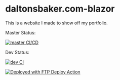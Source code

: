 # daltonsbaker.com-blazor

This is a website I made to show off my portfolio.


Master Status:

[![master CI/CD](https://github.com/dalton-baker/daltonsbaker.com-blazor/actions/workflows/master-CICD.yml/badge.svg?branch=master)](https://github.com/dalton-baker/daltonsbaker.com-blazor/actions/workflows/master-CICD.yml)


Dev Status:

[![dev CI](https://github.com/dalton-baker/daltonsbaker.com-blazor/actions/workflows/dev-CI.yml/badge.svg?branch=dev)](https://github.com/dalton-baker/daltonsbaker.com-blazor/actions/workflows/dev-CI.yml)


[<img alt="Deployed with FTP Deploy Action" src="https://img.shields.io/badge/Deployed With-FTP DEPLOY ACTION-%3CCOLOR%3E?style=for-the-badge&color=2b9348">](https://github.com/SamKirkland/FTP-Deploy-Action)


